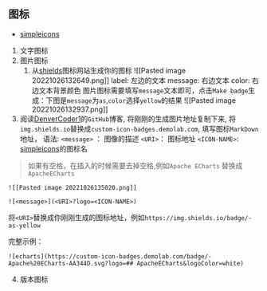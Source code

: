 ## 图标

- [simpleicons](https://simpleicons.org/)

1. 文字图标
2. 图片图标
    1. 从[shields](https://shields.io/)图标网站生成你的图标
       ![[Pasted image 20221026132649.png]]
       label: 左边的文本
       message: 右边文本
       color: 右边文本背景颜色
       图片图标需要填写`message`文本即可，点击`Make badge`生成：下图是`message`为`as`,`color`选择`yellow`的结果
       ![[Pasted image 20221026132937.png]]
2. 阅读[DenverCoder1](https://github.com/DenverCoder1/custom-icon-badges/blob/main/README.md)的`GitHub`博客,
   将刚刚的生成图片地址复制下来,
   将`img.shields.io`替换成`custom-icon-badges.demolab.com`, 填写图标`MarkDown`地址， 语法:
   `<message>` ： 图像的描述
   `<URI>`： 图标地址
   `<ICON-NAME>`: [simpleicons](https://simpleicons.org/)的图标名

> 	如果有空格，在插入的时候需要去掉空格,例如`Apache ECharts` 替换成`ApacheECharts`

	![[Pasted image 20221026135020.png]]

```
![<message>](<URI>?logo=<ICON-NAME>)
```

将`<URI>`替换成你刚刚生成的图标地址，例如`https://img.shields.io/badge/-as-yellow`

完整示例：

```
![echarts](https://custom-icon-badges.demolab.com/badge/-Apache%20ECharts-AA344D.svg?logo=## ApacheECharts&logoColor=white)
```

4. 版本图标
